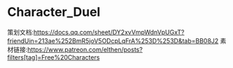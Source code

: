 # Character_Duel
策划文档:https://docs.qq.com/sheet/DY2xvVmpWdnVpUGxT?friendUin=213ae%252BmR5joV5ODcpLqFrA%253D%253D&tab=BB08J2
素材链接:https://www.patreon.com/elthen/posts?filters[tag]=Free%20Characters
